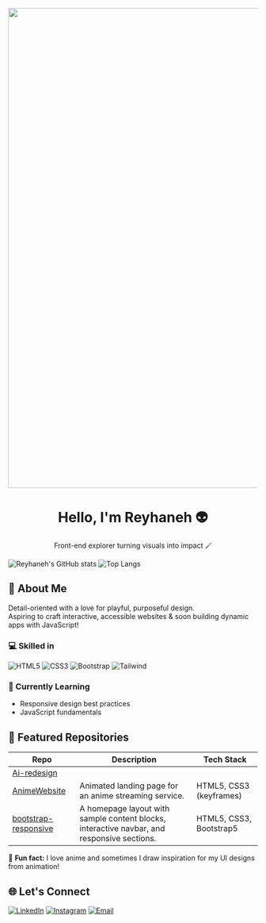 <p align="center">
<img width="2560" height="968" alt="Project (20250802115532)" src="https://github.com/user-attachments/assets/0227414f-63cc-4c30-83d7-405c659ef4dc" />
</p>

<h1 align="center">Hello, I'm Reyhaneh 👽</h1>
<p align="center">Front-end explorer turning visuals into impact 🪄</p>

![Reyhaneh's GitHub stats](https://github-readme-stats.vercel.app/api?username=reyhanneh-gh&hide=contribs,prs&show_icons=true&theme=material-palenight&rank_icon=github&hide_border=true)
![Top Langs](https://github-readme-stats.vercel.app/api/top-langs/?username=reyhanneh-gh&layout=compact&theme=material-palenight&hide_border=true)

## 🔮 About Me
Detail-oriented with a love for playful, purposeful design.  
Aspiring to craft interactive, accessible websites & soon building dynamic apps with JavaScript!

### 💻 Skilled in
![HTML5](https://img.shields.io/badge/-HTML5-E34F26?logo=html5&logoColor=fff) ![CSS3](https://img.shields.io/badge/-CSS3-1572B6?logo=css3&logoColor=fff) ![Bootstrap](https://img.shields.io/badge/-Bootstrap-563d7c?logo=bootstrap&logoColor=fff) ![Tailwind](https://img.shields.io/badge/-Tailwind-38B2AC?logo=tailwindcss&logoColor=fff)

### 🧩 Currently Learning

- Responsive design best practices
- JavaScript fundamentals

## 🍇 Featured Repositories

| Repo | Description | Tech Stack |
|------|-------------|------------|
| [Ai-redesign](https://github.com/reyhanneh-gh/Ai-redesign) |  |  |
| [AnimeWebsite](https://github.com/reyhanneh-gh/AnimeWebsite) | Animated landing page for an anime streaming service. | HTML5, CSS3 (keyframes) |
| [bootstrap-responsive](https://github.com/reyhanneh-gh/bootstrap-responsive) | A homepage layout with sample content blocks, interactive navbar, and responsive sections. | HTML5, CSS3, Bootstrap5 |

🍙 **Fun fact:** I love anime and sometimes I draw inspiration for my UI designs from animation!


## 🌐 Let's Connect

[![LinkedIn](https://img.shields.io/badge/LinkedIn-%23C49BCF.svg?&style=for-the-badge&logo=linkedin&logoColor=white)](https://www.linkedin.com/in/reyhaneh-ghalambor-76a889368/)
[![Instagram](https://img.shields.io/badge/Instagram-%23C49BCF.svg?&style=for-the-badge&logo=instagram&logoColor=white)](https://www.instagram.com/reyhaneh.alt/)
[![Email](https://img.shields.io/badge/Email-%23C49BCF.svg?&style=for-the-badge&logo=gmail&logoColor=white)](mailto:reyhaneh80ghalambor@gmail.com)
